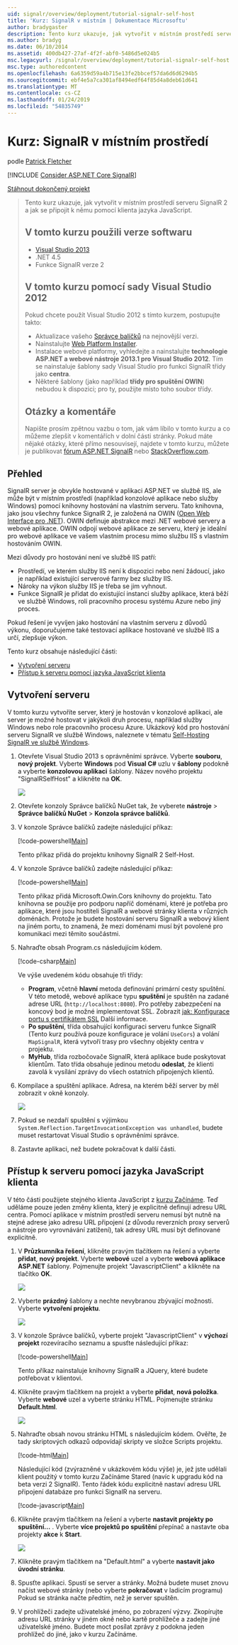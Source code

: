 ```yaml
---
uid: signalr/overview/deployment/tutorial-signalr-self-host
title: 'Kurz: SignalR v místním | Dokumentace Microsoftu'
author: bradygaster
description: Tento kurz ukazuje, jak vytvořit v místním prostředí serveru SignalR 2 a jak se připojit k němu pomocí klienta jazyka JavaScript. V tomto kurzu V použili verze softwaru...
ms.author: bradyg
ms.date: 06/10/2014
ms.assetid: 400db427-27af-4f2f-abf0-5486d5e024b5
msc.legacyurl: /signalr/overview/deployment/tutorial-signalr-self-host
msc.type: authoredcontent
ms.openlocfilehash: 6a6359d59a4b715e13fe2bbcef57da6d6d6294b5
ms.sourcegitcommit: ebf4e5a7ca301af8494edf64f85d4a8deb61d641
ms.translationtype: MT
ms.contentlocale: cs-CZ
ms.lasthandoff: 01/24/2019
ms.locfileid: "54835749"
---
```

<a name="tutorial-signalr-self-host"></a>Kurz: SignalR v místním prostředí
====================
podle [Patrick Fletcher](https://github.com/pfletcher)

[!INCLUDE [Consider ASP.NET Core SignalR](~/includes/signalr/signalr-version-disambiguation.md)]

[Stáhnout dokončený projekt](http://code.msdn.microsoft.com/SignalR-Self-Host-Sample-6da0f383)

> Tento kurz ukazuje, jak vytvořit v místním prostředí serveru SignalR 2 a jak se připojit k němu pomocí klienta jazyka JavaScript.
>
> ## <a name="software-versions-used-in-the-tutorial"></a>V tomto kurzu použili verze softwaru
>
>
> - [Visual Studio 2013](https://my.visualstudio.com/Downloads?q=visual%20studio%202013)
> - .NET 4.5
> - Funkce SignalR verze 2
>
>
>
> ## <a name="using-visual-studio-2012-with-this-tutorial"></a>V tomto kurzu pomocí sady Visual Studio 2012
>
>
> Pokud chcete použít Visual Studio 2012 s tímto kurzem, postupujte takto:
>
> - Aktualizace vašeho [Správce balíčků](http://docs.nuget.org/docs/start-here/installing-nuget) na nejnovější verzi.
> - Nainstalujte [Web Platform Installer](https://www.microsoft.com/web/downloads/platform.aspx).
> - Instalace webové platformy, vyhledejte a nainstalujte **technologie ASP.NET a webové nástroje 2013.1 pro Visual Studio 2012**. Tím se nainstaluje šablony sady Visual Studio pro funkci SignalR třídy jako **centra**.
> - Některé šablony (jako například **třídy pro spuštění OWIN**) nebudou k dispozici; pro ty, použijte místo toho soubor třídy.
>
>
> ## <a name="questions-and-comments"></a>Otázky a komentáře
>
> Napište prosím zpětnou vazbu o tom, jak vám líbilo v tomto kurzu a co můžeme zlepšit v komentářích v dolní části stránky. Pokud máte nějaké otázky, které přímo nesouvisejí, najdete v tomto kurzu, můžete je publikovat [fórum ASP.NET SignalR](https://forums.asp.net/1254.aspx/1?ASP+NET+SignalR) nebo [StackOverflow.com](http://stackoverflow.com/).


## <a name="overview"></a>Přehled

SignalR server je obvykle hostované v aplikaci ASP.NET ve službě IIS, ale může být v místním prostředí (například konzolové aplikace nebo služby Windows) pomocí knihovny hostování na vlastním serveru. Tato knihovna, jako jsou všechny funkce SignalR 2, je založená na OWIN ([Open Web Interface pro .NET](http://owin.org)). OWIN definuje abstrakce mezi .NET webové servery a webové aplikace. OWIN odpojí webové aplikace ze serveru, který je ideální pro webové aplikace ve vašem vlastním procesu mimo službu IIS s vlastním hostováním OWIN.

Mezi důvody pro hostování není ve službě IIS patří:

- Prostředí, ve kterém služby IIS není k dispozici nebo není žádoucí, jako je například existující serverové farmy bez služby IIS.
- Nároky na výkon služby IIS je třeba se jim vyhnout.
- Funkce SignalR je přidat do existující instanci služby aplikace, která běží ve službě Windows, rolí pracovního procesu systému Azure nebo jiný proces.

Pokud řešení je vyvíjen jako hostování na vlastním serveru z důvodů výkonu, doporučujeme také testovací aplikace hostované ve službě IIS a určí, zlepšuje výkon.

Tento kurz obsahuje následující části:

- [Vytvoření serveru](#server)
- [Přístup k serveru pomocí jazyka JavaScript klienta](#js)

<a id="server"></a>

## <a name="creating-the-server"></a>Vytvoření serveru

V tomto kurzu vytvoříte server, který je hostován v konzolové aplikaci, ale server je možné hostovat v jakýkoli druh procesu, například služby Windows nebo role pracovního procesu Azure. Ukázkový kód pro hostování serveru SignalR ve službě Windows, naleznete v tématu [Self-Hosting SignalR ve službě Windows](https://code.msdn.microsoft.com/SignalR-self-hosted-in-6ff7e6c3).

1. Otevřete Visual Studio 2013 s oprávněními správce. Vyberte **souboru**, **nový projekt**. Vyberte **Windows** pod **Visual C#** uzlu v **šablony** podokně a vyberte **konzolovou aplikaci** šablony. Název nového projektu "SignalRSelfHost" a klikněte na **OK**.

    ![](tutorial-signalr-self-host/_static/image1.png)
2. Otevřete konzoly Správce balíčků NuGet tak, že vyberete **nástroje** > **Správce balíčků NuGet** > **Konzola správce balíčků**.
3. V konzole Správce balíčků zadejte následující příkaz:

    [!code-powershell[Main](tutorial-signalr-self-host/samples/sample1.ps1)]

    Tento příkaz přidá do projektu knihovny SignalR 2 Self-Host.
4. V konzole Správce balíčků zadejte následující příkaz:

    [!code-powershell[Main](tutorial-signalr-self-host/samples/sample2.ps1)]

    Tento příkaz přidá Microsoft.Owin.Cors knihovny do projektu. Tato knihovna se použije pro podporu napříč doménami, které je potřeba pro aplikace, které jsou hostiteli SignalR a webové stránky klienta v různých doménách. Protože je budete hostování serveru SignalR a webový klient na jiném portu, to znamená, že mezi doménami musí být povolené pro komunikaci mezi těmito součástmi.
5. Nahraďte obsah Program.cs následujícím kódem.

    [!code-csharp[Main](tutorial-signalr-self-host/samples/sample3.cs)]

    Ve výše uvedeném kódu obsahuje tři třídy:

    - **Program**, včetně **hlavní** metoda definování primární cesty spuštění. V této metodě, webové aplikace typu **spuštění** je spuštěn na zadané adrese URL (`http://localhost:8080`). Pro potřeby zabezpečení na koncový bod je možné implementovat SSL. Zobrazit [jak: Konfigurace portu s certifikátem SSL](https://msdn.microsoft.com/library/ms733791.aspx) Další informace.
    - **Po spuštění**, třída obsahující konfiguraci serveru funkce SignalR (Tento kurz používá pouze konfigurace je volání `UseCors`) a volání `MapSignalR`, která vytvoří trasy pro všechny objekty centra v projektu.
    - **MyHub**, třída rozbočovače SignalR, která aplikace bude poskytovat klientům. Tato třída obsahuje jedinou metodu **odeslat**, že klienti zavolá k vysílání zprávy do všech ostatních připojených klientů.
6. Kompilace a spuštění aplikace. Adresa, na kterém běží server by měl zobrazit v okně konzoly.

    ![](tutorial-signalr-self-host/_static/image2.png)
7. Pokud se nezdaří spuštění s výjimkou `System.Reflection.TargetInvocationException was unhandled`, budete muset restartovat Visual Studio s oprávněními správce.
8. Zastavte aplikaci, než budete pokračovat k další části.

<a id="js"></a>

## <a name="accessing-the-server-with-a-javascript-client"></a>Přístup k serveru pomocí jazyka JavaScript klienta

V této části použijete stejného klienta JavaScript z [kurzu Začínáme](../getting-started/tutorial-getting-started-with-signalr.md). Teď uděláme pouze jeden změny klienta, který je explicitně definují adresu URL centra. Pomocí aplikace v místním prostředí serveru nemusí být nutně na stejné adrese jako adresu URL připojení (z důvodu reverzních proxy serverů a nástroje pro vyrovnávání zatížení), tak adresy URL musí být definované explicitně.

1. V **Průzkumníka řešení**, klikněte pravým tlačítkem na řešení a vyberte **přidat**, **nový projekt**. Vyberte **webové** uzel a vyberte **webová aplikace ASP.NET** šablony. Pojmenujte projekt "JavascriptClient" a klikněte na tlačítko **OK**.

    ![](tutorial-signalr-self-host/_static/image3.png)
2. Vyberte **prázdný** šablony a nechte nevybranou zbývající možnosti. Vyberte **vytvoření projektu**.

    ![](tutorial-signalr-self-host/_static/image4.png)
3. V konzole Správce balíčků, vyberte projekt "JavascriptClient" v **výchozí projekt** rozevíracího seznamu a spusťte následující příkaz:

    [!code-powershell[Main](tutorial-signalr-self-host/samples/sample4.ps1)]

    Tento příkaz nainstaluje knihovny SignalR a JQuery, které budete potřebovat v klientovi.
4. Klikněte pravým tlačítkem na projekt a vyberte **přidat**, **nová položka**. Vyberte **webové** uzel a vyberte stránku HTML. Pojmenujte stránku **Default.html**.

    ![](tutorial-signalr-self-host/_static/image5.png)
5. Nahraďte obsah novou stránku HTML s následujícím kódem. Ověřte, že tady skriptových odkazů odpovídají skripty ve složce Scripts projektu.

    [!code-html[Main](tutorial-signalr-self-host/samples/sample5.html?highlight=31-32)]

    Následující kód (zvýrazněné v ukázkovém kódu výše) je, jež jste udělali klient použitý v tomto kurzu Začínáme Stared (navíc k upgradu kód na beta verzi 2 SignalR). Tento řádek kódu explicitně nastaví adresu URL připojení databáze pro funkci SignalR na serveru.

    [!code-javascript[Main](tutorial-signalr-self-host/samples/sample6.js)]
6. Klikněte pravým tlačítkem na řešení a vyberte **nastavit projekty po spuštění...** . Vyberte **více projektů po spuštění** přepínač a nastavte oba projekty **akce** k **Start**.

    ![](tutorial-signalr-self-host/_static/image6.png)
7. Klikněte pravým tlačítkem na "Default.html" a vyberte **nastavit jako úvodní stránku**.
8. Spusťte aplikaci. Spustí se server a stránky. Možná budete muset znovu načíst webové stránky (nebo vyberte **pokračovat** v ladicím programu) Pokud se stránka načte předtím, než je server spuštěn.
9. V prohlížeči zadejte uživatelské jméno, po zobrazení výzvy. Zkopírujte adresu URL stránky v jiném okně nebo kartě prohlížeče a zadejte jiné uživatelské jméno. Budete moct posílat zprávy z podokna jeden prohlížeč do jiné, jako v kurzu Začínáme.
